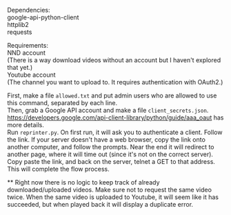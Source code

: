 Dependencies:  
 google-api-python-client  
 httplib2  
 requests  
 
Requirements:  
NND account  
 (There is a way download videos without an account but I haven't explored that yet.)  
Youtube account  
 (The channel you want to upload to. It requires authentication with OAuth2.)  
 
First, make a file `allowed.txt` and put admin users who are allowed to use this command, separated by each line.  
Then, grab a Google API account and make a file `client_secrets.json`.   https://developers.google.com/api-client-library/python/guide/aaa_oaut has more details.  
Run `reprinter.py`. On first run, it will ask you to authenticate a client. Follow the link. 
If your server doesn't have a web browser, copy the link onto another computer, and follow the prompts. 
Near the end it will redirect to another page, where it will time out (since it's not on the correct server). 
Copy paste the link, and back on the server, telnet a GET to that address. This will complete the flow process.

** Right now there is no logic to keep track of already downloaded/uploaded videos. Make sure not to request the same video twice.
When the same video is uploaded to Youtube, it will seem like it has succeeded, but when played back it will display a duplicate error.
